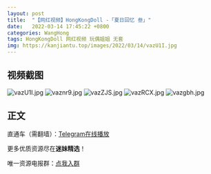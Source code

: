 ```yaml
---
layout: post
title:  "【网红视频】HongKongDoll -「夏日回忆 叁」"
date:   2022-03-14 17:45:22 +0800
categories: WangHong
tags: HongKongDoll 网红视频 玩偶姐姐 无套
img: https://kanjiantu.top/images/2022/03/14/vazU1I.jpg
---
```



## 视频截图

![vazU1I.jpg](https://kanjiantu.top/images/2022/03/14/vazU1I.jpg)
![vaznr9.jpg](https://kanjiantu.top/images/2022/03/14/vaznr9.jpg)
![vazZJS.jpg](https://kanjiantu.top/images/2022/03/14/vazZJS.jpg)
![vazRCX.jpg](https://kanjiantu.top/images/2022/03/14/vazRCX.jpg)
![vazgbh.jpg](https://kanjiantu.top/images/2022/03/14/vazgbh.jpg)

## 正文

直通车（需翻墙）：[Telegram在线播放](https://t.me/mimeijingxuan/36)

更多优质资源尽在**迷妹精选**！

唯一资源电报群：[点我入群](https://t.me/mimeijingxuan)


